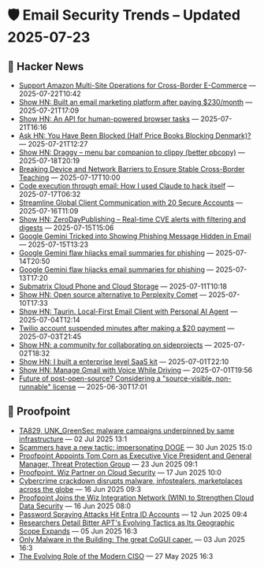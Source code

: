 # 🛡️ Email Security Trends – Updated 2025-07-23

## 📰 Hacker News
- [Support Amazon Multi-Site Operations for Cross-Border E-Commerce](https://news.ycombinator.com/item?id=44645303) — 2025-07-22T10:42
- [Show HN: Built an email marketing platform after paying $230/month](https://www.fertit.com) — 2025-07-21T17:09
- [Show HN: An API for human-powered browser tasks](https://browser-work.com/) — 2025-07-21T16:16
- [Ask HN: You Have Been Blocked (Half Price Books Blocking Denmark)?](https://news.ycombinator.com/item?id=44634336) — 2025-07-21T12:27
- [Show HN: Draggy – menu bar companion to clippy (better pbcopy)](https://github.com/neilberkman/clippy/blob/main/README.md) — 2025-07-18T20:19
- [Breaking Device and Network Barriers to Ensure Stable Cross-Border Teaching](https://news.ycombinator.com/item?id=44591554) — 2025-07-17T10:00
- [Code execution through email: How I used Claude to hack itself](https://www.pynt.io/blog/llm-security-blogs/code-execution-through-email-how-i-used-claude-mcp-to-hack-itself) — 2025-07-17T06:32
- [Streamline Global Client Communication with 20 Secure Accounts](https://news.ycombinator.com/item?id=44580876) — 2025-07-16T11:09
- [Show HN: ZeroDayPublishing – Real-time CVE alerts with filtering and digests](https://zerodaypublishing.com) — 2025-07-15T15:06
- [Google Gemini Tricked into Showing Phishing Message Hidden in Email](https://www.securityweek.com/google-gemini-tricked-into-showing-phishing-message-hidden-in-email/) — 2025-07-15T13:23
- [Google Gemini flaw hijacks email summaries for phishing](https://www.bleepingcomputer.com/news/security/google-gemini-flaw-hijacks-email-summaries-for-phishing/) — 2025-07-14T20:50
- [Google Gemini flaw hijacks email summaries for phishing](https://www.bleepingcomputer.com/news/security/google-gemini-flaw-hijacks-email-summaries-for-phishing/) — 2025-07-13T17:20
- [Submatrix Cloud Phone and Cloud Storage](https://news.ycombinator.com/item?id=44530462) — 2025-07-11T10:18
- [Show HN: Open source alternative to Perplexity Comet](https://www.browseros.com/) — 2025-07-10T17:33
- [Show HN: Taurin. Local-First Email Client with Personal AI Agent](https://www.taurin.io/) — 2025-07-04T12:14
- [Twilio account suspended minutes after making a $20 payment](https://news.ycombinator.com/item?id=44459439) — 2025-07-03T21:45
- [Show HN: a community for collaborating on sideprojects](https://relentlessly.no/) — 2025-07-02T18:32
- [Show HN: I built a enterprise level SaaS kit](https://www.launchkitaws.com/) — 2025-07-01T22:10
- [Show HN: Manage Gmail with Voice While Driving](https://harmony.com.ai) — 2025-07-01T19:56
- [Future of post-open-source? Considering a "source-visible, non-runnable" license](https://news.ycombinator.com/item?id=44425545) — 2025-06-30T17:01

## 📰 Proofpoint
- [TA829, UNK_GreenSec malware campaigns underpinned by same infrastructure](https://www.proofpoint.com/us/newsroom/news/ta829-unkgreensec-malware-campaigns-underpinned-same-infrastructure) — 02 Jul 2025 13:1
- [Scammers have a new tactic: impersonating DOGE](https://www.proofpoint.com/us/newsroom/news/scammers-have-new-tactic-impersonating-doge) — 30 Jun 2025 15:0
- [Proofpoint Appoints Tom Corn as Executive Vice President and General Manager, Threat Protection Group](https://www.proofpoint.com/us/newsroom/press-releases/proofpoint-appoints-tom-corn-executive-vice-president-and-general-manager) — 23 Jun 2025 09:1
- [Proofpoint, Wiz Partner on Cloud Security](https://www.proofpoint.com/us/newsroom/news/proofpoint-wiz-partner-cloud-security) — 17 Jun 2025 10:0
- [Cybercrime crackdown disrupts malware, infostealers, marketplaces across the globe](https://www.proofpoint.com/us/newsroom/news/cybercrime-crackdown-disrupts-malware-infostealers-marketplaces-across-globe) — 16 Jun 2025 09:3
- [Proofpoint Joins the Wiz Integration Network (WIN) to Strengthen Cloud Data Security](https://www.proofpoint.com/us/newsroom/press-releases/proofpoint-joins-wiz-integration-network-win-strengthen-cloud-data-security) — 16 Jun 2025 08:0
- [Password Spraying Attacks Hit Entra ID Accounts](https://www.proofpoint.com/us/newsroom/news/password-spraying-attacks-hit-entra-id-accounts) — 12 Jun 2025 09:4
- [Researchers Detail Bitter APT's Evolving Tactics as Its Geographic Scope Expands](https://www.proofpoint.com/us/newsroom/news/researchers-detail-bitter-apts-evolving-tactics-its-geographic-scope-expands) — 05 Jun 2025 16:3
- [Only Malware in the Building: The great CoGUI caper.](https://www.proofpoint.com/us/newsroom/news/only-malware-building-great-cogui-caper) — 03 Jun 2025 16:3
- [The Evolving Role of the Modern CISO](https://www.proofpoint.com/us/newsroom/news/evolving-role-modern-ciso) — 27 May 2025 16:3

